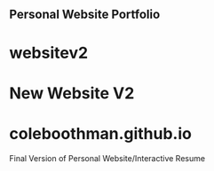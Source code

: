 
## Personal Website Portfolio
# websitev2
New Website V2
=======
# coleboothman.github.io
Final Version of Personal Website/Interactive Resume

